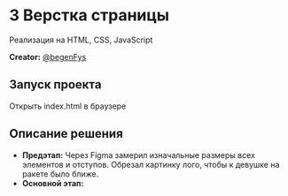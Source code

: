 # 3 Верстка страницы

Реализация на HTML, CSS, JavaScript

**Creator:** [@begenFys](https://t.me/begenFys)

## Запуск проекта
Открыть index.html в браузере

## Описание решения
- **Предэтап:** Через Figma замерил изначальные размеры всех элементов и отступов. Обрезал картинку лого, чтобы к девушке на ракете было ближе.
- **Основной этап:** 
